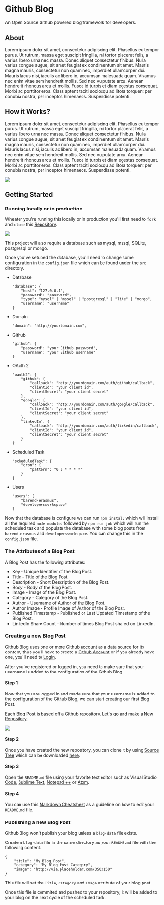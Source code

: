 # Github Blog

An Open Source Github powered blog framework for developers.

## About

Lorem ipsum dolor sit amet, consectetur adipiscing elit. Phasellus eu tempor purus. Ut rutrum, massa eget suscipit fringilla, mi tortor placerat felis, a varius libero urna nec massa. Donec aliquet consectetur finibus. Nulla varius congue augue, sit amet feugiat ex condimentum sit amet. Mauris magna mauris, consectetur non quam nec, imperdiet ullamcorper dui. Mauris lacus nisi, iaculis ac libero in, accumsan malesuada quam. Vivamus nec enim vitae sem hendrerit mollis. Sed nec vulputate arcu. Aenean hendrerit rhoncus arcu et mollis. Fusce id turpis et diam egestas consequat. Morbi ac porttitor eros. Class aptent taciti sociosqu ad litora torquent per conubia nostra, per inceptos himenaeos. Suspendisse potenti.

## How it Works?

Lorem ipsum dolor sit amet, consectetur adipiscing elit. Phasellus eu tempor purus. Ut rutrum, massa eget suscipit fringilla, mi tortor placerat felis, a varius libero urna nec massa. Donec aliquet consectetur finibus. Nulla varius congue augue, sit amet feugiat ex condimentum sit amet. Mauris magna mauris, consectetur non quam nec, imperdiet ullamcorper dui. Mauris lacus nisi, iaculis ac libero in, accumsan malesuada quam. Vivamus nec enim vitae sem hendrerit mollis. Sed nec vulputate arcu. Aenean hendrerit rhoncus arcu et mollis. Fusce id turpis et diam egestas consequat. Morbi ac porttitor eros. Class aptent taciti sociosqu ad litora torquent per conubia nostra, per inceptos himenaeos. Suspendisse potenti.

![](https://github.com/barend-erasmus/github-blog/raw/master/images/github-blog.png)

## Getting Started

### Running locally or in production.

Wheater you're running this locally or in production you'll first need to `fork` and `clone` this [Repository](https://github.com/barend-erasmus/github-blog).

![](https://github.com/barend-erasmus/github-blog/raw/master/images/screenshot-fork-clone.PNG)

This project will also require a database such as mysql, mssql, SQLite, postgresql or mongo.

Once you've setuped the database, you'll need to change some configuration in the `config.json` file which can be found under the `src` directory.

* Database
    ```
    "database": {
        "host": "127.0.0.1",
        "password": "password",
        "type": "mysql" | "mssql" | "postgresql" | "lite" | "mongo",
        "username": "username"
    }
    ```

* Domain

    ```
    "domain": "http://yourdomain.com",
    ```
* Github

    ```
    "github": {
        "password": "your Github password",
        "username": "your Github username"
    }
    ```

* OAuth 2

    ```
    "oauth2": {
        "github": {
            "callback": "http://yourdomain.com/auth/github/callback",
            "clientId": "your client id",
            "clientSecret": "your client secret"
        },
        "google": {
            "callback": "http://yourdomain.com/auth/google/callback",
            "clientId": "your client id",
            "clientSecret": "your client secret"
        },
        "linkedIn": {
            "callback": "http://yourdomain.com/auth/linkedin/callback",
            "clientId": "your client id",
            "clientSecret": "your client secret"
        }
    }
    ```

* Scheduled Task

    ```
    "scheduledTask": {
        "cron": {
            "pattern": "0 0 * * * *"
        }
    }
    ```

* Users

    ```
    "users": [
        "barend-erasmus",
        "developersworkspace"
    ]
    ```

Now that the database is configure we can run `npm install` which will install all the required `node modules` followed by `npm run job` which will run the scheduled task and populate the database with some blog posts from `barend-erasmus` and `developersworkspace`. You can change this in the `config.json` file.

### The Attributes of a Blog Post

A Blog Post has the following attributes:

* Key - Unique Identifier of the Blog Post.
* Title - Title of the Blog Post.
* Description - Short Description of the Blog Post.
* Body - Body of the Blog Post.
* Image - Image of the Blog Post.
* Category - Category of the Blog Post.
* Author - Username of Author of the Blog Post.
* Author Image - Profile Image of Author of the Blog Post.
* Published Timestamp - Published or Last Updated Timestamp of the Blog Post.
* LinkedIn Share Count - Number of times Blog Post shared on LinkedIn.

### Creating a new Blog Post

Github Blog uses one or more Github account as a data source for its content, thus you'll have to create a [Github Account](https://github.com/join) or if you already have one, you'll need to [Login](https://github.com/login).

After you've registered or logged in, you need to make sure that your username is added to the configuration of the Github Blog.

#### **Step 1**

Now that you are logged in and made sure that your username is added to the configuration of the Github Blog, we can start creating our first Blog Post.

Each Blog Post is based off a Github repository. Let's go and make a [New Repository](https://github.com/new).

![](https://github.com/barend-erasmus/github-blog/raw/master/images/screenshot-new-repository.PNG)

#### **Step 2**

Once you have created the new repository, you can clone it by using [Source Tree](https://www.sourcetreeapp.com/) which can be downloaded [here](https://downloads.atlassian.com/software/sourcetree/windows/ga/SourceTreeSetup-2.1.2.5.exe?_ga=2.15719541.279631402.1502350707-1804559775.1502350707).

#### **Step 3**

Open the `README.md` file using your favorite text editor such as [Visual Studio Code](https://code.visualstudio.com/), [Sublime Text](https://www.sublimetext.com/), [Notepad ++](https://notepad-plus-plus.org/download/v7.4.2.html) or [Atom](https://atom.io/).

#### **Step 4**

You can use this [Markdown Cheatsheet](https://github.com/adam-p/markdown-here/wiki/Markdown-Cheatsheet) as a guideline on how to edit your `README.md` file.

### Publishing a new Blog Post

Github Blog won't publish your blog unless a `blog-data` file exists.

Create a `blog-data` file in the same directory as your `README.md` file with the following content.

```
{
    "title": "My Blog Post",
    "category": "My Blog Post Category",
    "image": "http://via.placeholder.com/350x150"
}
```

This file will set the `Title`, `Category` and `Image` attribute of your blog post.

Once this file is commited and pushed to your repository, it will be added to your blog on the next cycle of the scheduled task.